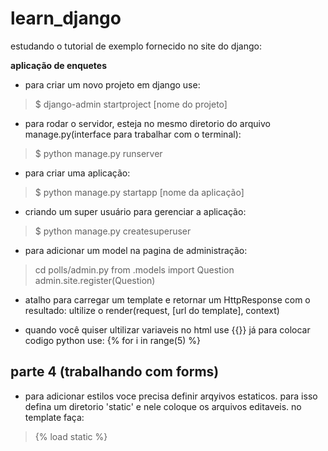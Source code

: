 # learn_django
estudando o tutorial de exemplo fornecido no site do django: 

**aplicação de enquetes**

- para criar um novo projeto em django use:

> $ django-admin startproject [nome do projeto]

- para rodar o servidor, esteja no mesmo diretorio do arquivo manage.py(interface para trabalhar com o terminal):

> $ python manage.py runserver

- para criar uma aplicação:

> $ python manage.py startapp [nome da aplicação]

- criando um super usuário para gerenciar a aplicação:

> $ python manage.py createsuperuser

- para adicionar um model na pagina de administração:

> cd polls/admin.py
> from .models import Question
> admin.site.register(Question)

- atalho para carregar um template e retornar um HttpResponse com o resultado: ultilize o render(request, [url do template], context)

- quando você quiser ultilizar variaveis no html use {{}} já para colocar codigo python use: {% for i in range(5) %}

## parte 4 (trabalhando com forms)

- para adicionar estilos voce precisa definir arqyivos estaticos. para isso defina um diretorio 'static' e nele coloque os arquivos editaveis. no template faça:

> {% load static %} 

